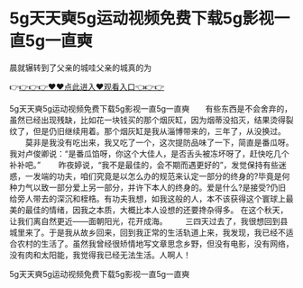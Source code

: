 # 5g天天奭5g运动视频免费下载5g影视一直5g一直奭
晨就辗转到了父亲的城哇父亲的城真的为

👉<a href="https://github.com/getmal/fdwwt/issues/2">👉👉👉♥♥点此进入♥观看入口👈👉👉</a>

5g天天奭5g运动视频免费下载5g影视一直5g一直奭　　有些东西是不会舍弃的，虽然已经出现残缺，比如花一块钱买的那个烟灰缸，因为烟蒂没掐灭，结果烫得裂纹了，但是仍旧继续用着。那个烟灰缸是我从淄博带来的，三年了，从没换过。
　　莫非是我没有吃出来，我又吃了一个，这次提防品味了一下，简直是番瓜呀。我对卢俊卿说：“是番瓜馅呀，你这个大佳人，是否舌头被冻坏呀了，赶快吃几个补补吧。”
　　昨夜婷说，“我不是最佳的，会不期而遇更好的”，发觉保持有些迷惑，一发端的功夫，咱们究竟是以怎么办的规范来认定一部分的终身的?毕竟是何种力气以致一部分爱上另一部分，并许下本人的终身的。爱是什么?是接受?仍旧给旁人带去的深沉和桎梏。有功夫我想，如我这般的人，本不该获得这个寰球上最美的最佳的情绪，因我之本质，大概比本人设想的还要搀杂得多。
在这个秋天，让我们离自然更近——面朝阳光，花开成海。
　　三四天过去了，我很想回到县城里来了。于是我从故乡回来，回到我正常的生活轨道上来，我发现，我已经不适合农村的生活了。虽然我曾经很矫情地写文章思念乡野，但没有电影，没有网络，没有肉和太阳能，我觉得我已经无法生活。人啊人！

5g天天奭5g运动视频免费下载5g影视一直5g一直奭
